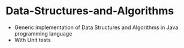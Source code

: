 # Data-Structures-and-Algorithms
* Generic implementation of Data Structures and Algorithms in Java programming language
* With Unit tests
